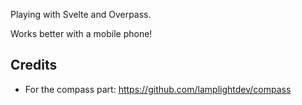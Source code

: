 Playing with Svelte and Overpass.

Works better with a mobile phone!

Credits
-------

* For the compass part: https://github.com/lamplightdev/compass